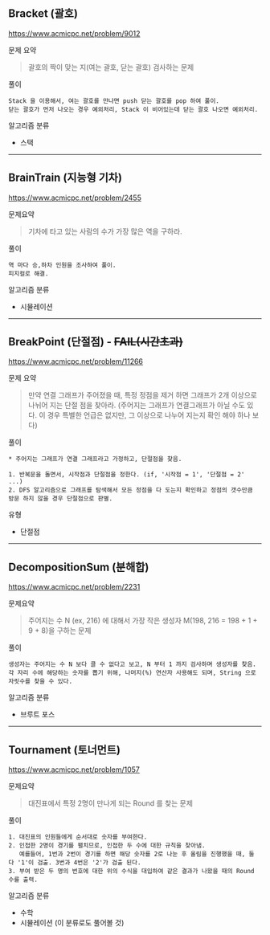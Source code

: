 ## Bracket (괄호)
https://www.acmicpc.net/problem/9012

문제 요약
> 괄호의 짝이 맞는 지(여는 괄호, 닫는 괄호) 검사하는 문제

풀이

~~~ 
Stack 을 이용해서, 여는 괄호를 만나면 push 닫는 괄호를 pop 하여 풀이.
닫는 괄호가 먼저 나오는 경우 예외처리, Stack 이 비어있는데 닫는 괄호 나오면 예외처리.
~~~ 

알고리즘 분류
* 스택

***

## BrainTrain (지능형 기차)
https://www.acmicpc.net/problem/2455

문제요약
> 기차에 타고 있는 사람의 수가 가장 많은 역을 구하라.

풀이
~~~
역 마다 승,하차 인원을 조사하여 풀이.
피지컬로 해결.
~~~

알고리즘 분류
* 시뮬레이션

***

## BreakPoint (단절점) - ~~FAIL(시간초과)~~
https://www.acmicpc.net/problem/11266

문제 요약
> 만약 연결 그래프가 주어졌을 때, 특정 정점을 제거 하면 그래프가 2개 이상으로 나뉘어 지는 단절 점을 찾아라.
(주어지는 그래프가 연결그래프가 아닐 수도 있다. 이 경우 특별한 언급은 없지만, 그 이상으로 나누어 지는지 확인 해야 하나 보다)

풀이
~~~
* 주어지는 그래프가 연결 그래프라고 가정하고, 단절점을 찾음.

1. 반복문을 돌면서, 시작점과 단절점을 정한다. (if, '시작점 = 1', '단절점 = 2' ...)
2. DFS 알고리즘으로 그래프를 탐색해서 모든 정점을 다 도는지 확인하고 정점의 갯수만큼 방문 하지 않을 경우 단절점으로 판별.
~~~

유형 
* 단절점

***

## DecompositionSum (분해합)
https://www.acmicpc.net/problem/2231

문제요약
> 주어지는 수 N (ex, 216) 에 대해서 가장 작은 생성자 M(198, 216 = 198 + 1 + 9 + 8)을 구하는 문제  

풀이
~~~
생성자는 주어지는 수 N 보다 클 수 없다고 보고, N 부터 1 까지 검사하며 생성자를 찾음.
각 자리 수에 해당하는 숫자를 뽑기 위해, 나머지(%) 연산자 사용해도 되며, String 으로 자릿수를 찾을 수 있다.
~~~

알고리즘 분류
* 브루트 포스

***

## Tournament (토너먼트)
https://www.acmicpc.net/problem/1057

문제요약
> 대진표에서 특정 2명이 만나게 되는 Round 를 찾는 문제

풀이
~~~
1. 대진표의 인원들에게 순서대로 숫자를 부여한다.
2. 인접한 2명이 경기를 펼치므로, 인접한 두 수에 대한 규칙을 찾아냄. 
   예를들어, 1번과 2번이 경기를 하면 해당 숫자를 2로 나눈 후 올림을 진행했을 때, 둘 다 '1'이 검출. 3번과 4번은 '2'가 검출 된다.
3. 부여 받은 두 명의 번호에 대한 위의 수식을 대입하여 같은 결과가 나왔을 때의 Round 수를 출력.
~~~

알고리즘 분류
* 수학
* 시뮬레이션 (이 분류로도 풀어볼 것)